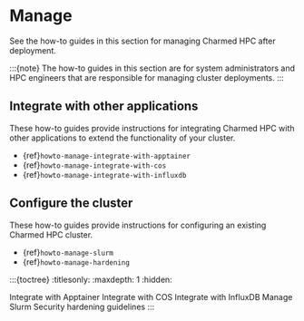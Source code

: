# Manage

See the how-to guides in this section for managing Charmed HPC after deployment.

:::{note}
The how-to guides in this section are for system administrators and HPC engineers
that are responsible for managing cluster deployments.
:::

## Integrate with other applications

These how-to guides provide instructions for integrating Charmed HPC with other
applications to extend the functionality of your cluster.

- {ref}`howto-manage-integrate-with-apptainer`
- {ref}`howto-manage-integrate-with-cos`
- {ref}`howto-manage-integrate-with-influxdb`

## Configure the cluster

These how-to guides provide instructions for configuring an existing Charmed HPC cluster.

- {ref}`howto-manage-slurm`
- {ref}`howto-manage-hardening`

:::{toctree}
:titlesonly:
:maxdepth: 1
:hidden:

Integrate with Apptainer <integrate-with-apptainer>
Integrate with COS <integrate-with-cos>
Integrate with InfluxDB <integrate-with-influxdb>
Manage Slurm <manage-slurm>
Security hardening guidelines <hardening>
:::
